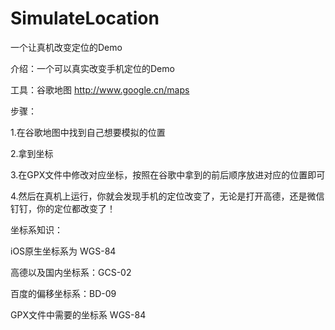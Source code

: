 # SimulateLocation
一个让真机改变定位的Demo

介绍：一个可以真实改变手机定位的Demo

工具：谷歌地图 http://www.google.cn/maps

步骤：

1.在谷歌地图中找到自己想要模拟的位置


2.拿到坐标


3.在GPX文件中修改对应坐标，按照在谷歌中拿到的前后顺序放进对应的位置即可


4.然后在真机上运行，你就会发现手机的定位改变了，无论是打开高德，还是微信钉钉，你的定位都改变了！


坐标系知识：

iOS原生坐标系为 WGS-84

高德以及国内坐标系：GCS-02

百度的偏移坐标系：BD-09

GPX文件中需要的坐标系  WGS-84
